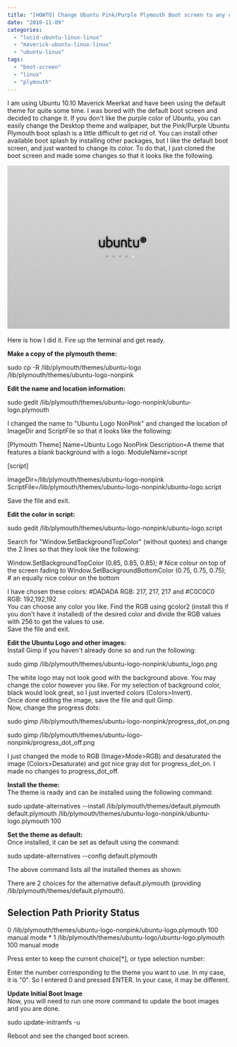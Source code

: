 ```yaml
---
title: "[HOWTO] Change Ubuntu Pink/Purple Plymouth Boot screen to any color you like"
date: "2010-11-09"
categories: 
  - "lucid-ubuntu-linux-linux"
  - "maverick-ubuntu-linux-linux"
  - "ubuntu-linux"
tags: 
  - "boot-screen"
  - "linux"
  - "plymouth"
---
```


I am using Ubuntu 10.10 Maverick Meerkat and have been using the default theme for quite some time. I was bored with the default boot screen and decided to change it. If you don't like the purple color of Ubuntu, you can easily change the Desktop theme and wallpaper, but the Pink/Purple Ubuntu Plymouth boot splash is a little difficult to get rid of. You can install other available boot splash by installing other packages, but I like the default boot screen, and just wanted to change its color. To do that, I just cloned the boot screen and made some changes so that it looks like the following.

![](images/plymouth-non-pink-preview.png "plymouth-non-pink-preview")

Here is how I did it. Fire up the terminal and get ready.

**Make a copy of the plymouth theme:**

sudo cp -R /lib/plymouth/themes/ubuntu-logo /lib/plymouth/themes/ubuntu-logo-nonpink

**Edit the name and location information:**

sudo gedit /lib/plymouth/themes/ubuntu-logo-nonpink/ubuntu-logo.plymouth

I changed the name to "Ubuntu Logo NonPink" and changed the location of ImageDir and ScriptFile so that it looks like the following:

\[Plymouth Theme\]
Name=Ubuntu Logo NonPink
Description=A theme that features a blank background with a logo.
ModuleName=script

\[script\]

ImageDir=/lib/plymouth/themes/ubuntu-logo-nonpink ScriptFile=/lib/plymouth/themes/ubuntu-logo-nonpink/ubuntu-logo.script

Save the file and exit.

**Edit the color in script:**

sudo gedit /lib/plymouth/themes/ubuntu-logo-nonpink/ubuntu-logo.script

Search for "Window.SetBackgroundTopColor" (without quotes) and change the 2 lines so that they look like the following:

Window.SetBackgroundTopColor (0.85, 0.85, 0.85);     # Nice colour on top of the screen fading to
Window.SetBackgroundBottomColor (0.75, 0.75, 0.75);  # an equally nice colour on the bottom

I have chosen these colors: #DADADA RGB: 217, 217, 217 and #C0C0C0 RGB: 192,192,192  
You can choose any color you like. Find the RGB using gcolor2 (install this if you don't have it installed) of the desired color and divide the RGB values with 256 to get the values to use.  
Save the file and exit.

**Edit the Ubuntu Logo and other images:**  
Install Gimp if you haven't already done so and run the following:

 sudo gimp /lib/plymouth/themes/ubuntu-logo-nonpink/ubuntu\_logo.png

The white logo may not look good with the background above. You may change the color however you like. For my selection of background color, black would look great, so I just inverted colors (Colors>Invert).  
Once done editing the image, save the file and quit Gimp.  
Now, change the progress dots:

sudo gimp /lib/plymouth/themes/ubuntu-logo-nonpink/progress\_dot\_on.png

sudo gimp /lib/plymouth/themes/ubuntu-logo-nonpink/progress\_dot\_off.png

I just changed the mode to RGB (Image>Mode>RGB) and desaturated the image (Colors>Desaturate) and got nice gray dot for progress\_dot\_on. I made no changes to progress\_dot\_off.

**Install the theme:**  
The theme is ready and can be installed using the following command:

sudo update-alternatives --install /lib/plymouth/themes/default.plymouth default.plymouth /lib/plymouth/themes/ubuntu-logo-nonpink/ubuntu-logo.plymouth 100

**Set the theme as default:**  
Once installed, it can be set as default using the command:

sudo update-alternatives --config default.plymouth

The above command lists all the installed themes as shown:

There are 2 choices for the alternative default.plymouth (providing /lib/plymouth/themes/default.plymouth).

  Selection    Path                                                            Priority   Status
------------------------------------------------------------
  0            /lib/plymouth/themes/ubuntu-logo-nonpink/ubuntu-logo.plymouth    100       manual mode
\* 1            /lib/plymouth/themes/ubuntu-logo/ubuntu-logo.plymouth            100       manual mode

Press enter to keep the current choice\[\*\], or type selection number:

Enter the number corresponding to the theme you want to use. In my case, it is "0". So I entered 0 and pressed ENTER. In your case, it may be different.

**Update Initial Boot Image**  
Now, you will need to run one more command to update the boot images and you are done.

sudo update-initramfs -u

Reboot and see the changed boot screen.
